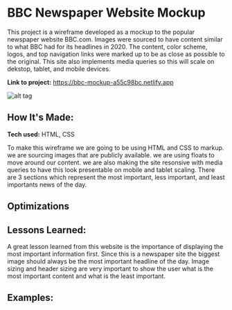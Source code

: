 # BBC Newspaper Website Mockup
This project is a wireframe developed as a mockup to the popular newspaper website BBC.com. Images were sourced to have content similar to what BBC had for its headlines in 2020. The content, color scheme, logos, and top navigation links were marked up to be as close as possible to the original. This site also implements media queries so this will scale on dekstop, tablet, and mobile devices. 

**Link to project:** https://bbc-mockup-a55c98bc.netlify.app

![alt tag](images/live_screenshot)

## How It's Made:

**Tech used:** HTML, CSS

To make this wireframe we are going to be using HTML and CSS to markup. we are sourcing images that are publicly available. we are using floats to move around our content. we are also making the site resonsive with media queries to have this look presentable on mobile and tablet scaling. There are 3 sections which represent the most important, less important, and least importants news of the day. 

## Optimizations


## Lessons Learned:

A great lesson learned from this website is the importance of displaying the most important information first. Since this is a newspaper site the biggest image should always be the most important headline of the day. Image sizing and header sizing are very important to show the user what is the most important content and what is the least important.

## Examples:




